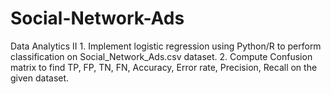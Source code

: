 # Social-Network-Ads
Data Analytics II 1. Implement logistic regression using Python/R to perform classification on  Social_Network_Ads.csv dataset. 2. Compute Confusion matrix to find TP, FP, TN, FN, Accuracy, Error rate, Precision, Recall  on the given dataset. 
